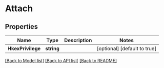 # Attach

## Properties

Name | Type | Description | Notes
------------ | ------------- | ------------- | -------------
**HkexPrivilege** | **string** |  | [optional] [default to true]

[[Back to Model list]](../README.md#documentation-for-models) [[Back to API list]](../README.md#documentation-for-api-endpoints) [[Back to README]](../README.md)


